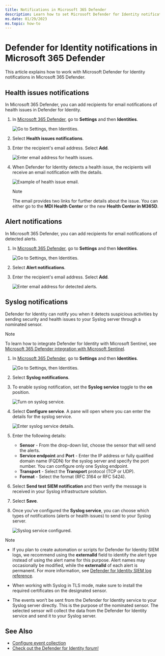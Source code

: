 ```yaml
---
title: Notifications in Microsoft 365 Defender
description: Learn how to set Microsoft Defender for Identity notifications in Microsoft 365 Defender.
ms.date: 01/29/2023
ms.topic: how-to
---
```


# Defender for Identity notifications in Microsoft 365 Defender

This article explains how to work with Microsoft Defender for Identity notifications in Microsoft 365 Defender.

## Health issues notifications

In Microsoft 365 Defender, you can add recipients for email notifications of health issues in Defender for Identity.

1. In [Microsoft 365 Defender](https://security.microsoft.com), go to **Settings** and then **Identities**.

    ![Go to Settings, then Identities.](media/settings-identities.png)

1. Select **Health issues notifications**.

1. Enter the recipient's email address. Select **Add**.

    ![Enter email address for health issues.](media/health-email-recipient.png)

1. When Defender for Identity detects a health issue, the recipients will receive an email notification with the details.

    ![Example of health issue email.](media/health-email.png)

    > [!NOTE]
    > The email provides two links for further details about the issue. You can either go to the **MDI Health Center** or the new **Health Center in M365D**.

## Alert notifications

In Microsoft 365 Defender, you can add recipients for email notifications of detected alerts.

1. In [Microsoft 365 Defender](https://security.microsoft.com), go to **Settings** and then **Identities**.

    ![Go to Settings, then Identities.](media/settings-identities.png)

1. Select **Alert notifications**.

1. Enter the recipient's email address. Select **Add**.

    ![Enter email address for detected alerts.](media/alert-email-recipient.png)

## Syslog notifications

Defender for Identity can notify you when it detects suspicious activities by sending security and health issues to your Syslog server through a nominated sensor.

> [!NOTE]
> To learn how to integrate Defender for Identity with Microsoft Sentinel, see [Microsoft 365 Defender integration with Microsoft Sentinel](/azure/sentinel/microsoft-365-defender-sentinel-integration).

1. In [Microsoft 365 Defender](https://security.microsoft.com), go to **Settings** and then **Identities**.

    ![Go to Settings, then Identities.](media/settings-identities.png)

1. Select **Syslog notifications**.

1. To enable syslog notification, set the **Syslog service** toggle to the **on** position.

    ![Turn on syslog service.](media/syslog-service.png)

1. Select **Configure service**. A pane will open where you can enter the details for the syslog service.

    ![Enter syslog service details.](media/syslog-sensor.png)

1. Enter the following details:

    - **Sensor** - From the drop-down list, choose the sensor that will send the alerts.
    - **Service endpoint** and **Port** - Enter the IP address or fully qualified domain name (FQDN) for the syslog server and specify the port number. You can configure only one Syslog endpoint.
    - **Transport** - Select the **Transport** protocol (TCP or UDP).
    - **Format** - Select the format (RFC 3164 or RFC 5424).

1. Select **Send test SIEM notification** and then verify the message is received in your Syslog infrastructure solution.

1. Select **Save**.

1. Once you've configured the **Syslog service**, you can choose which types of notifications (alerts or health issues) to send to your Syslog server.

    ![Syslog service configured.](media/syslog-configured.png)

> [!NOTE]
>
> - If you plan to create automation or scripts for Defender for Identity SIEM logs, we recommend using the **externalId** field to identify the alert type instead of using the alert name for this purpose. Alert names may occasionally be modified, while the **externalId** of each alert is permanent. For more information, see [Defender for Identity SIEM log reference](cef-format-sa.md).
>
> - When working with Syslog in TLS mode, make sure to install the required certificates on the designated sensor.
>
> - The events won’t be sent from the Defender for Identity service to your Syslog server directly. This is the purpose of the nominated sensor. The selected sensor will collect the data from the Defender for Identity service and send it to your Syslog server.

## See Also

- [Configure event collection](configure-event-collection.md)
- [Check out the Defender for Identity forum!](<https://aka.ms/MDIcommunity>)
